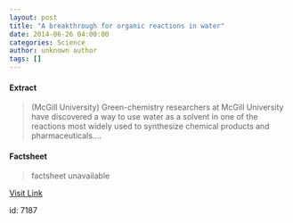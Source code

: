 ```yaml
---
layout: post
title: "A breakthrough for organic reactions in water"
date: 2014-06-26 04:00:00
categories: Science
author: unknown author
tags: []
---
```



#### Extract
>(McGill University) Green-chemistry researchers at McGill University have discovered a way to use water as a solvent in one of the reactions most widely used to synthesize chemical products and pharmaceuticals....

#### Factsheet
>factsheet unavailable

[Visit Link](http://www.eurekalert.org/pub_releases/2014-06/mu-abf062514.php)

id:    7187


